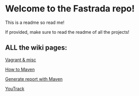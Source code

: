 # Welcome to the Fastrada repo! 

This is a readme so read me!

 If provided, make sure to read the readme of all the projects!

## ALL the wiki pages:

[Vagrant & misc](https://github.com/AdriVanHoudt/Fastrada/wiki/Vagrant-&-misc)

[How to Maven](https://github.com/AdriVanHoudt/Fastrada/wiki/Maven)

[Generate report with Maven](https://github.com/AdriVanHoudt/Fastrada/wiki/Generating-a-Report-with-Maven)

[YouTrack](https://github.com/AdriVanHoudt/Fastrada/wiki/YouTrack)